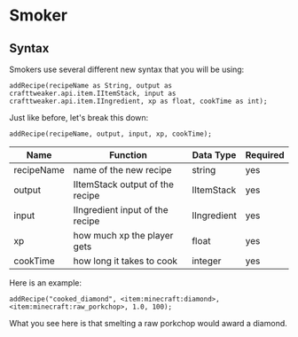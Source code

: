 # Smoker


## Syntax
Smokers use several different new syntax that you will be using:
```zenscript
addRecipe(recipeName as String, output as crafttweaker.api.item.IItemStack, input as crafttweaker.api.item.IIngredient, xp as float, cookTime as int);
```
Just like before, let's break this down:
```zenscript
addRecipe(recipeName, output, input, xp, cookTime);
```

| Name | Function | Data Type | Required |
|------|----------|-----------|----------|
| recipeName | name of the new recipe | string | yes |
| output | IItemStack output of the recipe | IItemStack | yes |
| input | IIngredient input of the recipe | IIngredient | yes |
| xp | how much xp the player gets | float | yes |
| cookTime | how long it takes to cook | integer | yes |

Here is an example:

```zenscript
addRecipe("cooked_diamond", <item:minecraft:diamond>, <item:minecraft:raw_porkchop>, 1.0, 100);
```
What you see here is that smelting a raw porkchop would award a diamond.